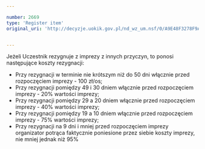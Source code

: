 ```yaml
---

number: 2669
type: 'Register item'
original_uri: 'http://decyzje.uokik.gov.pl/nd_wz_um.nsf/0/A9E48F3278F9AAB6C125793C003BF045?OpenDocument'


---
```


Jeżeli Uczestnik rezygnuje z imprezy z innych przyczyn, to ponosi następujące koszty rezygnacji:  
   - Przy rezygnacji w terminie nie krótszym niż do 50 dni włącznie przed rozpoczęciem imprezy - 100 zł/os; 
   - Przy rezygnacji pomiędzy 49 i 30 dniem włącznie przed rozpoczęciem imprezy - 20% wartości imprezy;  
   - Przy rezygnacji pomiędzy 29 a 20 dniem włącznie przed rozpoczęciem imprezy - 40% wartości imprezy;  
   - Przy rezygnacji pomiędzy 19 a 10 dniem włącznie przed rozpoczęciem imprezy - 75% wartości imprezy;
   - Przy rezygnacji na 9 dni i mniej przed rozpoczęciem imprezy organizator potrąca faktycznie poniesione przez siebie koszty imprezy, nie mniej jednak niż 95%
